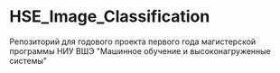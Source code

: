 # HSE_Image_Classification
Репозиторий для годового проекта первого года магистерской программы НИУ ВШЭ "Машинное обучение и высоконагруженные системы" 

